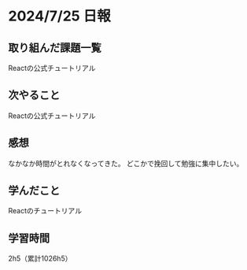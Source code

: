 # 2024/7/25 日報
## 取り組んだ課題一覧
Reactの公式チュートリアル

## 次やること
Reactの公式チュートリアル


## 感想
なかなか時間がとれなくなってきた。
どこかで挽回して勉強に集中したい。

## 学んだこと
Reactのチュートリアル


## 学習時間
2h5（累計1026h5）
